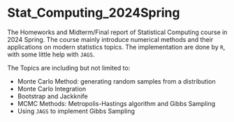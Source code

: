 # Stat_Computing_2024Spring
The Homeworks and Midterm/Final report of Statistical Computing course in 2024 Spring. The course mainly introduce numerical methods and their applications on modern statistics topics. The implementation are done by `R`, with some little help with `JAGS`. 

The Topics are including but not limited to:
- Monte Carlo Method: generating random samples from a distribution
- Monte Carlo Integration
- Bootstrap and Jackknife
- MCMC Methods: Metropolis-Hastings algorithm and Gibbs Sampling
- Using `JAGS` to implement Gibbs Sampling

